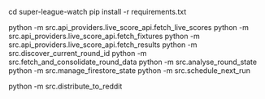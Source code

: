 cd super-league-watch
pip install -r requirements.txt

python -m src.api_providers.live_score_api.fetch_live_scores
python -m src.api_providers.live_score_api.fetch_fixtures
python -m src.api_providers.live_score_api.fetch_results
python -m src.discover_current_round_id
python -m src.fetch_and_consolidate_round_data
python -m src.analyse_round_state
python -m src.manage_firestore_state
python -m src.schedule_next_run

python -m src.distribute_to_reddit
